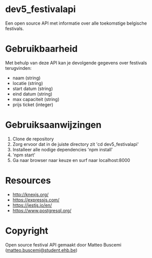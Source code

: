 # dev5_festivalapi
Een open source API met informatie over alle toekomstige belgische festivals.

# Gebruikbaarheid
Met behulp van deze API kan je devolgende gegevens over festivals terugvinden:
- naam (string)
- locatie (string)
- start datum (string)
- eind datum (string)
- max capaciteit (string)
- prijs ticket (integer)

# Gebruiksaanwijzingen
1. Clone de repository
2. Zorg ervoor dat in de juiste directory zit 'cd dev5_festivalapi'
3. Installeer alle nodige dependencies 'npm install'
4. 'npm start'
5. Ga naar browser naar keuze en surf naar localhost:8000

# Resources
- http://knexjs.org/
- https://expressjs.com/
- https://jestjs.io/en/
- https://www.postgresql.org/

# Copyright
Open source festival API gemaakt door Matteo Buscemi (matteo.buscemi@student.ehb.be)
